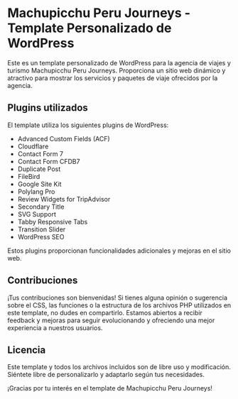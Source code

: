 # Machupicchu Peru Journeys - Template Personalizado de WordPress

Este es un template personalizado de WordPress para la agencia de viajes y turismo Machupicchu Peru Journeys. Proporciona un sitio web dinámico y atractivo para mostrar los servicios y paquetes de viaje ofrecidos por la agencia.

## Plugins utilizados

El template utiliza los siguientes plugins de WordPress:

- Advanced Custom Fields (ACF)
- Cloudflare
- Contact Form 7
- Contact Form CFDB7
- Duplicate Post
- FileBird
- Google Site Kit
- Polylang Pro
- Review Widgets for TripAdvisor
- Secondary Title
- SVG Support
- Tabby Responsive Tabs
- Transition Slider
- WordPress SEO

Estos plugins proporcionan funcionalidades adicionales y mejoras en el sitio web.

## Contribuciones

¡Tus contribuciones son bienvenidas! Si tienes alguna opinión o sugerencia sobre el CSS, las funciones o la estructura de los archivos PHP utilizados en este template, no dudes en compartirlo. Estamos abiertos a recibir feedback y mejoras para seguir evolucionando y ofreciendo una mejor experiencia a nuestros usuarios.

## Licencia

Este template y todos los archivos incluidos son de libre uso y modificación. Siéntete libre de personalizarlo y adaptarlo según tus necesidades.

¡Gracias por tu interés en el template de Machupicchu Peru Journeys!
